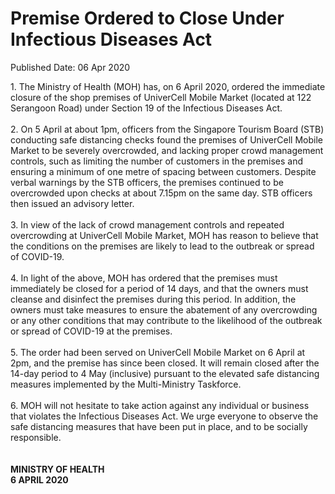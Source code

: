 <html>
    <meta http-equiv="Content-Type" content="text/html; charset=utf-8"/>
    <meta charset="utf-8"/>
    <title>Premise Ordered to Close Under Infectious Diseases Act</title>
    <body><h1>Premise Ordered to Close Under Infectious Diseases Act</h1>
    <p>Published Date: 06 Apr 2020</p> 1. The Ministry of Health (MOH) has, on 6 April 2020, ordered the immediate closure of the shop premises of UniverCell Mobile Market (located at 122 Serangoon Road) under Section 19 of the Infectious Diseases Act. 
<br>
<br>2.	On 5 April at about 1pm, officers from the Singapore Tourism Board (STB) conducting safe distancing checks found the premises of UniverCell Mobile Market to be severely overcrowded, and lacking proper crowd management controls, such as limiting the number of customers in the premises and ensuring a minimum of one metre of spacing between customers. Despite verbal warnings by the STB officers, the premises continued to be overcrowded upon checks at about 7.15pm on the same day. STB officers then issued an advisory letter. 
<br>
<br>3.	In view of the lack of crowd management controls and repeated overcrowding at UniverCell Mobile Market, MOH has reason to believe that the conditions on the premises are likely to lead to the outbreak or spread of COVID-19.
<br>
<br>4.	In light of the above, MOH has ordered that the premises must immediately be closed for a period of 14 days, and that the owners must cleanse and disinfect the premises during this period. In addition, the owners must take measures to ensure the abatement of any overcrowding or any other conditions that may contribute to the likelihood of the outbreak or spread of COVID-19 at the premises. 
<br>
<br>5.	The order had been served on UniverCell Mobile Market on 6 April at 2pm, and the premise has since been closed. It will remain closed after the 14-day period to 4 May (inclusive) pursuant to the elevated safe distancing measures implemented by the Multi-Ministry Taskforce. 
<br>
<br>6.	MOH will not hesitate to take action against any individual or business that violates the Infectious Diseases Act. We urge everyone to observe the safe distancing measures that have been put in place, and to be socially responsible.  
<br>
<br>
<strong><br>MINISTRY OF HEALTH
<br>6 APRIL 2020
</strong><br></body>
</html>